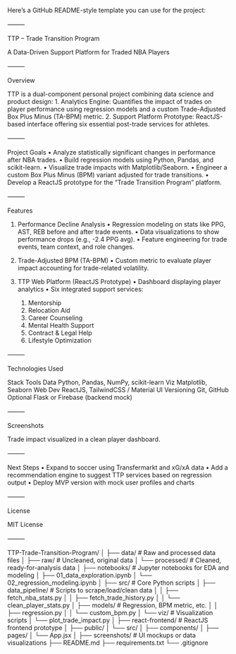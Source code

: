 Here’s a GitHub README-style template you can use for the project:

⸻

TTP – Trade Transition Program

A Data-Driven Support Platform for Traded NBA Players

⸻

Overview

TTP is a dual-component personal project combining data science and product design:
	1.	Analytics Engine: Quantifies the impact of trades on player performance using regression models and a custom Trade-Adjusted Box Plus Minus (TA-BPM) metric.
	2.	Support Platform Prototype: ReactJS-based interface offering six essential post-trade services for athletes.

⸻

Project Goals
	•	Analyze statistically significant changes in performance after NBA trades.
	•	Build regression models using Python, Pandas, and scikit-learn.
	•	Visualize trade impacts with Matplotlib/Seaborn.
	•	Engineer a custom Box Plus Minus (BPM) variant adjusted for trade transitions.
	•	Develop a ReactJS prototype for the “Trade Transition Program” platform.

⸻

Features

1. Performance Decline Analysis
	•	Regression modeling on stats like PPG, AST, REB before and after trade events.
	•	Data visualizations to show performance drops (e.g., -2.4 PPG avg).
	•	Feature engineering for trade events, team context, and role changes.

2. Trade-Adjusted BPM (TA-BPM)
	•	Custom metric to evaluate player impact accounting for trade-related volatility.

3. TTP Web Platform (ReactJS Prototype)
	•	Dashboard displaying player analytics
	•	Six integrated support services:
	1.	Mentorship
	2.	Relocation Aid
	3.	Career Counseling
	4.	Mental Health Support
	5.	Contract & Legal Help
	6.	Lifestyle Optimization

⸻

Technologies Used

Stack	Tools
Data	Python, Pandas, NumPy, scikit-learn
Viz	Matplotlib, Seaborn
Web Dev	ReactJS, TailwindCSS / Material UI
Versioning	Git, GitHub
Optional	Flask or Firebase (backend mock)



⸻

Screenshots

Trade impact visualized in a clean player dashboard.

⸻

Next Steps
	•	Expand to soccer using Transfermarkt and xG/xA data
	•	Add a recommendation engine to suggest TTP services based on regression output
	•	Deploy MVP version with mock user profiles and charts

⸻

License

MIT License

⸻



TTP-Trade-Transition-Program/
│
├── data/                         # Raw and processed data files
│   ├── raw/                     # Uncleaned, original data
│   └── processed/               # Cleaned, ready-for-analysis data
│
├── notebooks/                   # Jupyter notebooks for EDA and modeling
│   ├── 01_data_exploration.ipynb
│   └── 02_regression_modeling.ipynb
│
├── src/                         # Core Python scripts
│   ├── data_pipeline/           # Scripts to scrape/load/clean data
│   │   ├── fetch_nba_stats.py
│   │   ├── fetch_trade_history.py
│   │   └── clean_player_stats.py
│   ├── models/                  # Regression, BPM metric, etc.
│   │   ├── regression.py
│   │   └── custom_bpm.py
│   └── viz/                     # Visualization scripts
│       └── plot_trade_impact.py
│
├── react-frontend/              # ReactJS frontend prototype
│   ├── public/
│   └── src/
│       ├── components/
│       ├── pages/
│       └── App.jsx
│
├── screenshots/                 # UI mockups or data visualizations
├── README.md
├── requirements.txt
└── .gitignore
